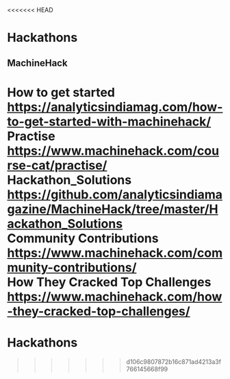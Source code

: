 <<<<<<< HEAD
# Hackathons
## MachineHack 
**How to get started**  
https://analyticsindiamag.com/how-to-get-started-with-machinehack/  
**Practise**  
https://www.machinehack.com/course-cat/practise/  
**Hackathon_Solutions**    
https://github.com/analyticsindiamagazine/MachineHack/tree/master/Hackathon_Solutions  
**Community Contributions**  
https://www.machinehack.com/community-contributions/  
**How They Cracked Top Challenges**  
https://www.machinehack.com/how-they-cracked-top-challenges/  
=======
# Hackathons  

>>>>>>> d106c9807872b16c871ad4213a3f766145668f99
